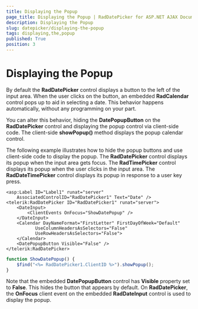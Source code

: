 ```yaml
---
title: Displaying the Popup
page_title: Displaying the Popup | RadDatePicker for ASP.NET AJAX Documentation
description: Displaying the Popup
slug: datepicker/displaying-the-popup
tags: displaying,the,popup
published: True
position: 3
---
```


# Displaying the Popup



By default the **RadDatePicker** control displays a button to the left of the input area. When the user clicks on the button, an embedded **RadCalendar** control pops up to aid in selecting a date. This behavior happens automatically, without any programming on your part.

You can alter this behavior, hiding the **DatePopupButton** on the **RadDatePicker** control and displaying the popup control via client-side code. The client-side **showPopup()** method displays the popup calendar control.

The following example illustrates how to hide the popup buttons and use client-side code to display the popup. The **RadDatePicker** control displays its popup when the input area gets focus. The **RadTimePicker** control displays its popup when the user clicks in the input area. The **RadDateTimePicker** control displays its popup in response to a user key press.


````ASPNET
<asp:Label ID="Label1" runat="server"
    AssociatedControlID="RadDatePicker1" Text="Date" />
<telerik:RadDatePicker ID="RadDatePicker1" runat="server">
    <DateInput>
        <ClientEvents OnFocus="ShowDatePopup" />
    </DateInput>
    <Calendar DayNameFormat="FirstLetter" FirstDayOfWeek="Default"
           UseColumnHeadersAsSelectors="False"
           UseRowHeadersAsSelectors="False">
    </Calendar>
    <DatePopupButton Visible="False" />
</telerik:RadDatePicker>
````
````JavaScript
function ShowDatePopup() {
    $find("<%= RadDatePicker1.ClientID %>").showPopup();
}
````



Note that the embedded **DatePopupButton** control has **Visible** property set to **False**. This hides the button that appears by default. On **RadDatePicker**, the **OnFocus** client event on the embedded **RadDateInput** control is used to display the popup.




